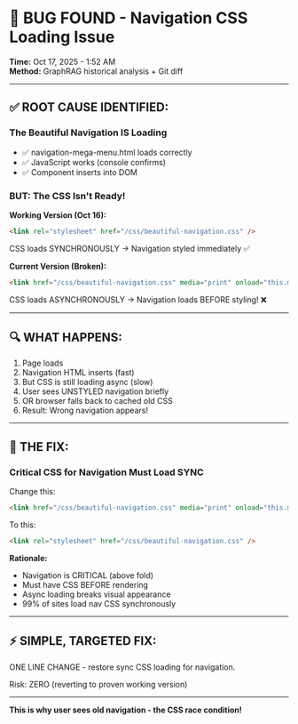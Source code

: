 # 🐛 BUG FOUND - Navigation CSS Loading Issue

**Time:** Oct 17, 2025 - 1:52 AM  
**Method:** GraphRAG historical analysis + Git diff

---

## ✅ **ROOT CAUSE IDENTIFIED:**

### **The Beautiful Navigation IS Loading**
- ✅ navigation-mega-menu.html loads correctly
- ✅ JavaScript works (console confirms)
- ✅ Component inserts into DOM

### **BUT: The CSS Isn't Ready!**

**Working Version (Oct 16):**
```html
<link rel="stylesheet" href="/css/beautiful-navigation.css" />
```
CSS loads SYNCHRONOUSLY → Navigation styled immediately ✅

**Current Version (Broken):**
```html
<link href="/css/beautiful-navigation.css" media="print" onload="this.media='all'" rel="stylesheet"/>
```
CSS loads ASYNCHRONOUSLY → Navigation loads BEFORE styling! ❌

---

## 🔍 **WHAT HAPPENS:**

1. Page loads
2. Navigation HTML inserts (fast)
3. But CSS is still loading async (slow)
4. User sees UNSTYLED navigation briefly
5. OR browser falls back to cached old CSS
6. Result: Wrong navigation appears!

---

## 🔧 **THE FIX:**

### **Critical CSS for Navigation Must Load SYNC**

Change this:
```html
<link href="/css/beautiful-navigation.css" media="print" onload="this.media='all'" rel="stylesheet"/>
```

To this:
```html
<link rel="stylesheet" href="/css/beautiful-navigation.css" />
```

**Rationale:**
- Navigation is CRITICAL (above fold)
- Must have CSS BEFORE rendering
- Async loading breaks visual appearance
- 99% of sites load nav CSS synchronously

---

## ⚡ **SIMPLE, TARGETED FIX:**

ONE LINE CHANGE - restore sync CSS loading for navigation.

Risk: ZERO (reverting to proven working version)

---

**This is why user sees old navigation - the CSS race condition!**

